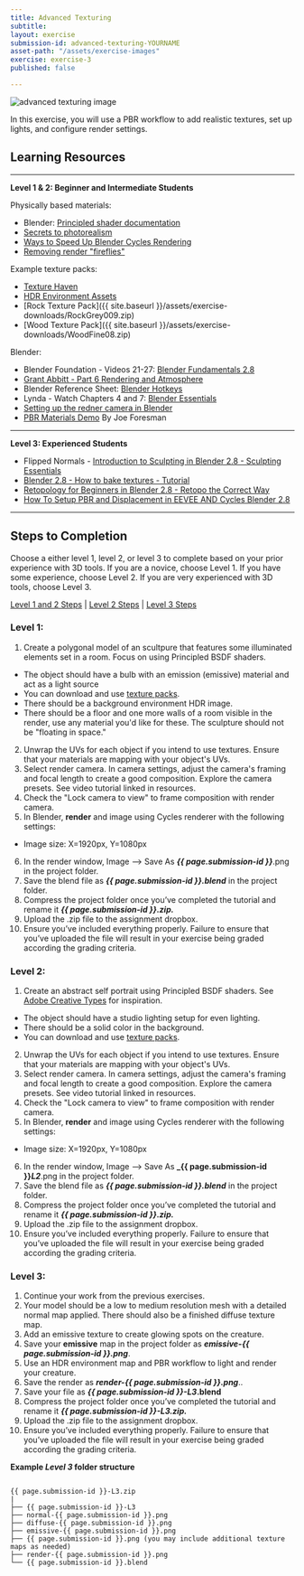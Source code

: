 ```yaml
---
title: Advanced Texturing
subtitle: 
layout: exercise
submission-id: advanced-texturing-YOURNAME
asset-path: "/assets/exercise-images"
exercise: exercise-3
published: false

---
```

![advanced texturing image]({{site.baseurl}}{{page.asset-path}}/adv-texturing-exercise.jpg)

In this exercise, you will use a PBR workflow to add realistic textures, set up lights, and configure render settings.

## Learning Resources

***

**Level 1 & 2: Beginner and Intermediate Students**

Physically based materials:

- Blender: [Principled shader documentation](https://docs.blender.org/manual/en/dev/render/cycles/nodes/types/shaders/principled.html)
- [Secrets to photorealism](https://www.youtube.com/watch?v=m9AT7H4GGrA)
- [Ways to Speed Up Blender Cycles Rendering](https://www.youtube.com/watch?v=8gSyEpt4-60)
- [Removing render "fireflies"](https://www.blenderguru.com/articles/7-ways-get-rid-fireflies)

Example texture packs:

- [Texture Haven](https://texturehaven.com/textures/)
- [HDR Environment Assets](https://drive.google.com/drive/folders/1L6gc6B0RFNEZX780XSKj6GXMGo8vEkpY)
- [Rock Texture Pack]({{ site.baseurl }}/assets/exercise-downloads/RockGrey009.zip)
- [Wood Texture Pack]({{ site.baseurl }}/assets/exercise-downloads/WoodFine08.zip)

Blender:

- Blender Foundation - Videos 21-27: [Blender Fundamentals 2.8](https://www.youtube.com/playlist?list=PLa1F2ddGya_-UvuAqHAksYnB0qL9yWDO6)
- [Grant Abbitt - Part 6 Rendering and Atmosphere](https://www.youtube.com/watch?v=g8683RF1COo)
- Blender Reference Sheet: [Blender Hotkeys](http://download.blender.org/documentation/BlenderHotkeyReference.pdf)
- Lynda - Watch Chapters 4 and 7: [Blender Essentials](https://www.linkedin.com/learning/blender-2-8-essential-training-2)
- [Setting up the redner camera in Blender](https://www.youtube.com/watch?v=SG6yOoq7FKI)
- [PBR Materials Demo](https://www.youtube.com/watch?v=FRNCp9GueUs) By Joe Foresman

***

**Level 3: Experienced Students**

- Flipped Normals - [Introduction to Sculpting in Blender 2.8 - Sculpting Essentials](https://www.youtube.com/watch?v=A-Wq8K8icpQ&list=PLBX-X8mPyxIqV8Uto03OdvfnGUHCu9Hxz&index=2)
- [Blender 2.8 - How to bake textures - Tutorial](https://www.youtube.com/watch?v=2ClzsuExtCo)
- [Retopology for Beginners in Blender 2.8 - Retopo the Correct Way](https://www.youtube.com/watch?v=CuQzPDs99yM&list=PLBX-X8mPyxIqV8Uto03OdvfnGUHCu9Hxz&index=1)
- [How To Setup PBR and Displacement in EEVEE AND Cycles Blender 2.8](https://www.youtube.com/watch?v=UkU0-QeWUcU)


***

## Steps to Completion

Choose a either level 1, level 2, or level 3 to complete based on your prior experience with 3D tools. If you are a novice, choose Level 1. If you have some experience, choose Level 2. If you are very experienced with 3D tools, choose Level 3.

[Level 1 and 2 Steps](#level-1) | [Level 2 Steps](#level-2) | [Level 3 Steps](#level-3)

### <a name="level-1"></a>Level 1:

1. Create a polygonal model of an scultpure that features some illuminated elements set in a room. Focus on using Principled BSDF shaders.
  - The object should have a bulb with an emission (emissive) material and act as a light source
  - You can download and use [texture packs](https://texturehaven.com/textures/).
  - There should be a background environment HDR image.
  - There should be a floor and one more walls of a room visible in the render, use any material you'd like for these. The sculpture should not be "floating in space."
2. Unwrap the UVs for each object if you intend to use textures. Ensure that your materials are mapping with your object's UVs.
3. Select render camera. In camera settings, adjust the camera's framing and focal length to create a good composition. Explore the camera presets. See video tutorial linked in resources.
4. Check the "Lock camera to view" to frame composition with render camera.
5. In Blender, **render** and image using Cycles renderer with the following settings:
  - Image size: X=1920px, Y=1080px
6. In the render window, Image --> Save As **_{{ page.submission-id }}_**.png in the project folder.
7. Save the blend file as **_{{ page.submission-id }}.blend_** in the project folder.
8. Compress the project folder once you’ve completed the tutorial and rename it **_{{ page.submission-id }}.zip._**
9. Upload the .zip file to the assignment dropbox.
10. Ensure you’ve included everything properly. Failure to ensure that you’ve uploaded the file will result in your exercise being graded according the grading criteria.

### <a name="level-2"></a>Level 2:

1. Create an abstract self portrait using Principled BSDF shaders. See [Adobe Creative Types](https://mycreativetype.com/the-creative-types/) for inspiration.
  - The object should have a studio lighting setup for even lighting.
  - There should be a solid color in the background.
  - You can download and use [texture packs](https://texturehaven.com/textures/).
2. Unwrap the UVs for each object if you intend to use textures. Ensure that your materials are mapping with your object's UVs.
3. Select render camera. In camera settings, adjust the camera's framing and focal length to create a good composition. Explore the camera presets. See video tutorial linked in resources.
4. Check the "Lock camera to view" to frame composition with render camera.
5. In Blender, **render** and image using Cycles renderer with the following settings:
  - Image size: X=1920px, Y=1080px
6. In the render window, Image --> Save As **_{{ page.submission-id }}_L2_**.png in the project folder.
7. Save the blend file as **_{{ page.submission-id }}.blend_** in the project folder.
9. Compress the project folder once you’ve completed the tutorial and rename it **_{{ page.submission-id }}.zip._**
10. Upload the .zip file to the assignment dropbox.
11. Ensure you’ve included everything properly. Failure to ensure that you’ve uploaded the file will result in your exercise being graded according the grading criteria.

### <a name="level-3"></a>Level 3:

1. Continue your work from the previous exercises.
2. Your model should be a low to medium resolution mesh with a detailed normal map applied. There should also be a finished diffuse texture map.
3. Add an emissive texture to create glowing spots on the creature.
4. Save your **emissive** map in the project folder as **_emissive-{{ page.submission-id }}.png_**.
5. Use an HDR environment map and PBR workflow to light and render your creature.
6. Save the render as **_render-{{ page.submission-id }}.png_**..
7. Save your file as **_{{ page.submission-id }}-L3_.blend**
8. Compress the project folder once you’ve completed the tutorial and rename it **_{{ page.submission-id }}-L3.zip._**
9. Upload the .zip file to the assignment dropbox.
10. Ensure you’ve included everything properly. Failure to ensure that you’ve uploaded the file will result in your exercise being graded according the grading criteria.

**Example _Level 3_ folder structure**

```

{{ page.submission-id }}-L3.zip
|
├── {{ page.submission-id }}-L3
├── normal-{{ page.submission-id }}.png
├── diffuse-{{ page.submission-id }}.png
├── emissive-{{ page.submission-id }}.png
├── {{ page.submission-id }}.png (you may include additional texture maps as needed)
├── render-{{ page.submission-id }}.png
└── {{ page.submission-id }}.blend

```